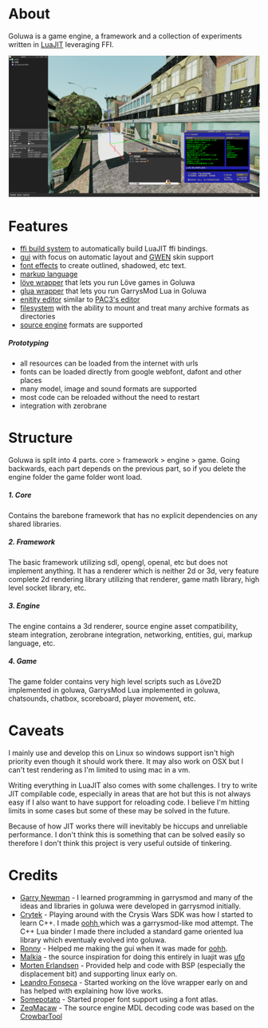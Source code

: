 # About

Goluwa is a game engine, a framework and a collection of experiments written in [LuaJIT](http://luajit.org/) leveraging FFI.

![ScreenShot](https://raw.githubusercontent.com/CapsAdmin/goluwa-assets/master/extras/screenshots/goluwa.png)

# Features
* [ffi build system](https://github.com/CapsAdmin/goluwa/tree/master/src/lua/build) to automatically build LuaJIT ffi bindings.
* [gui](src/lua/libraries/graphics/gui) with focus on automatic layout and [GWEN](!https://github.com/garrynewman/GWEN) skin support
* [font effects](src/lua/libraries/graphics/fonts) to create outlined, shadowed, etc text.
* [markup language](src/lua/libraries/graphics/gui)
* [löve wrapper](src/lua/libraries/love) that lets you run Löve games in Goluwa
* [glua wrapper](src/lua/libraries/gmod) that lets you run GarrysMod Lua in Goluwa
* [enitity editor](src/lua/autorun/graphics) similar to [PAC3's editor](http://steamcommunity.com/sharedfiles/filedetails/?id=104691717)
* [filesystem](src/lua/libraries/filesystem) with the ability to mount and treat many archive formats as directories 
* [source engine](src/lua/libraries/steam) formats are supported

##### Prototyping
* all resources can be loaded from the internet with urls
* fonts can be loaded directly from google webfont, dafont and other places
* many model, image and sound formats are supported
* most code can be reloaded without the need to restart
* integration with zerobrane

# Structure
Goluwa is split into 4 parts. core > framework > engine > game. Going backwards, each part depends on the previous part, so if you delete the engine folder the game folder wont load.

##### 1. Core
Contains the barebone framework that has no explicit dependencies on any shared libraries.
##### 2. Framework
The basic framework utilizing sdl, opengl, openal, etc but does not implement anything. It has a renderer which is neither 2d or 3d, very feature complete 2d rendering library utilizing that renderer, game math library, high level socket library, etc.
##### 3. Engine
The engine contains a 3d renderer, source engine asset compatibility, steam integration, zerobrane integration, networking, entities, gui, markup language, etc.
##### 4. Game
The game folder contains very high level scripts such as Löve2D implemented in goluwa, GarrysMod Lua implemented in goluwa, chatsounds, chatbox, scoreboard, player movement, etc.

# Caveats

I mainly use and develop this on Linux so windows support isn't high priority even though it should work there. It may also work on OSX but I can't test rendering as I'm limited to using mac in a vm.

Writing everything in LuaJIT also comes with some challenges. I try to write JIT compilable code, especially in areas that are hot but this is not always easy if I also want to have support for reloading code. I believe I'm hitting limits in some cases but some of these may be solved in the future.

Because of how JIT works there will inevitably be hiccups and unreliable performance. I don't think this is something that can be solved easily so therefore I don't think this project is very useful outside of tinkering.

# Credits
* [Garry Newman](https://github.com/garrynewman/) - I learned programming in garrysmod and many of the ideas and libraries in goluwa were developed in garrysmod initially.
* [Crytek](http://www.crytek.com/) - Playing around with the Crysis Wars SDK was how I started to learn C++. I made [oohh
](https://github.com/capsadmin/oohh) which was a garrysmod-like mod attempt. The C++ Lua binder I made there included a standard game oriented lua library which eventualy evolved into goluwa.
* [Ronny](http://steamcommunity.com/id/76561197990112245/) - Helped me making the gui when it was made for [oohh](https://github.com/CapsAdmin/oohh).
* [Malkia](https://github.com/malkia) - the source inspiration for doing this entirely in luajit was [ufo](https://github.com/malkia/ufo)
* [Morten Erlandsen](https://github.com/mortenae) - Provided help and code with BSP (especially the displacement bit) and supporting linux early on.
* [Leandro Fonseca](https://github.com/Shell64) - Started working on the löve wrapper early on and has helped with explaining how löve works.
* [Somepotato](https://github.com/Someguynamedpie) - Started proper font support using a font atlas.
* [ZeqMacaw](http://steamcommunity.com/id/zeqmacaw) - The source engine MDL decoding code was based on the [CrowbarTool](http://steamcommunity.com/groups/CrowbarTool)

